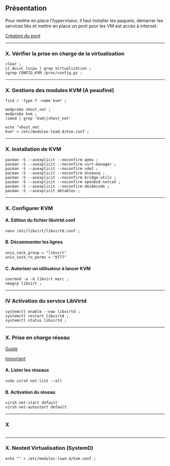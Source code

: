 ## Présentation

Pour mettre en place l'hyperviseur, il faut installer les paquets, démarrer les services liés et mettre en place un pont pour les VM est accès à internet.

[Création du pont](https://github.com/dexter74/Archlinux/blob/main/Documentation/R%C3%A9seau_Ponts.MD)

-----------------------------------------------------------------------------------------------------------------------------------------------
### X. Vérifier la prise en charge de la virtualisation
```
clear ;
LC_ALL=C lscpu | grep Virtualization ;
zgrep CONFIG_KVM /proc/config.gz ;
```

-----------------------------------------------------------------------------------------------------------------------------------------------
### X. Gestions des modules KVM (A peaufiné)

```
find / -type f -name kvm* ;

modprobe vhost_net ;
modprobe kvm ;
lsmod | grep 'kvm\|vhost_net'
```

```
echo "vhost_net
kvm" > /etc/modules-load.d/kvm.conf ;
```

-----------------------------------------------------------------------------------------------------------------------------------------------
### X. Installation de KVM
```
pacman -S --asexplicit --noconfirm qemu ;
pacman -S --asexplicit --noconfirm virt-manager ;
pacman -S --asexplicit --noconfirm vde2 ;
pacman -S --asexplicit --noconfirm dnsmasq ;
pacman -S --asexplicit --noconfirm bridge-utils ;
pacman -S --asexplicit --noconfirm openbsd-netcat ;
pacman -S --asexplicit --noconfirm dmidecode ;
pacman -S --asexplicit ebtables ;
```

-----------------------------------------------------------------------------------------------------------------------------------------------
### X. Configurer KVM

#### A. Edition du fichier libvirtd.conf
```
nano /etc/libvirt/libvirtd.conf ;
```

#### B. Décommenter les lignes
```
unix_sock_group = "libvirt"
unix_sock_ro_perms = "0777"
```

#### C. Autoriser un utilisateur à lancer KVM
```
usermod -a -G libvirt marc ;
newgrp libvirt ;
```


-----------------------------------------------------------------------------------------------------------------------------------------------
### IV Activation du service LibVirtd
```
systemctl enable --now libvirtd ;
systemctl restart libvirtd ;
systemctl status libvirtd ;
```












-----------------------------------------------------------------------------------------------------------------------------------------------
### X. Prise en charge réseau

[Guide](https://linuxconfig.org/how-to-use-bridged-networking-with-libvirt-and-kvm)

[Important](https://code.lardcave.net/2019/07/20/1/)


#### A. Lister les réseaux
```
sudo virsh net-list --all
```

#### B. Activation du réseau
```
virsh net-start default
virsh net-autostart default
```

-----------------------------------------------------------------------------------------------------------------------------------------------
### X 
```
```




-----------------------------------------------------------------------------------------------------------------------------------------------
### X. Nested Virtualisation (SystemD)
```
echo "" > /etc/modules-load.d/kvm.conf ;
```
